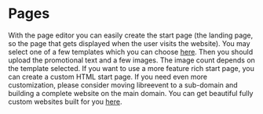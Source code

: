 # Pages

With the page editor you can easily create the start page (the landing page, so the page that gets displayed when the user visits the website). You may select one of a few templates which you can choose [here](/templates). Then you should upload the promotional text and a few images. The image count depends on the template selected. If you want to use a more feature rich start page, you can create a custom HTML start page. If you need even more customization, please consider moving libreevent to a sub-domain and building a complete website on the main domain. You can get beautiful fully custom websites built for you [here](https://development.janishutz.com).
